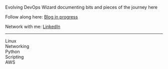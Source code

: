 Evolving DevOps Wizard documenting bits and pieces of the journey here

Follow along here: [Blog in progress](https://github.com/SagarSubedi10)

Network with me: [LinkedIn](https://www.linkedin.com/in/sagarsubedi/)

----------------------------------------------------------

Linux <br>
Networking <br>
Python <br>
Scripting <br>
AWS

